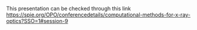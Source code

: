 This presentation can be checked through this link https://spie.org/OPO/conferencedetails/computational-methods-for-x-ray-optics?SSO=1#session-9
